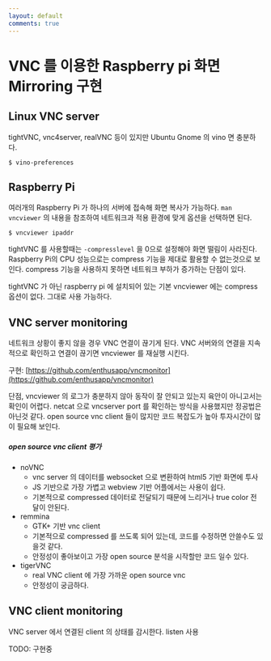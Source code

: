 ```yaml
---
layout: default
comments: true
---
```


# VNC 를 이용한 Raspberry pi 화면 Mirroring 구현

## Linux VNC server
tightVNC, vnc4server, realVNC 등이 있지만 Ubuntu Gnome 의 vino 면 충분하다.

`$ vino-preferences`

## Raspberry Pi
여러개의 Raspberry Pi 가 하나의 서버에 접속해 화면 복사가 가능하다. `man vncviewer` 의 내용을 참조하여 네트워크과 적용 환경에 맞게 옵션을 선택하면 된다.

`$ vncviewer ipaddr`

 tightVNC 를 사용할때는 `-compresslevel` 을 0으로 설정해야 화면 떨림이 사라진다. Raspberry Pi의 CPU 성능으로는 compress 기능을 제대로 활용할 수 없는것으로 보인다. compress 기능을 사용하지 못하면 네트워크 부하가 증가하는 단점이 있다.
 
 tightVNC 가 아닌 raspberry pi 에 설치되어 있는 기본 vncviewer 에는 compress 옵션이 없다. 그대로 사용 가능하다.

## VNC server monitoring
네트워크 상황이 좋지 않을 경우 VNC 연결이 끊기게 된다. VNC 서버와의 연결을 지속적으로 확인하고 연결이 끊기면 vncviewer 를 재실행 시킨다.

구현: [https://github.com/enthusapp/vncmonitor](https://github.com/enthusapp/vncmonitor)

단점, vncviewer 의 로그가 충분하지 않아 동작이 잘 안되고 있는지 육안이 아니고서는 확인이 어렵다. netcat 으로 vncserver port 를 확인하는 방식을 사용했지만 정공법은 아닌것 같다. open source vnc client 들이 많지만 코드 복잡도가 높아 투자시간이 많이 필요해 보인다.

##### open source vnc client 평가
- noVNC
  - vnc server 의 데이터를 websocket 으로 변환하여 html5 기반 화면에 투사
  - JS 기반으로 가장 가볍고 webview 기반 어플에서는 사용이 쉽다.
  - 기본적으로 compressed 데이터로 전달되기 때문에 느리거나 true color 전달이 안된다.
- remmina
  - GTK+ 기반 vnc client
  - 기본적으로 compressed 를 쓰도록 되어 있는데, 코드를 수정하면 안쓸수도 있을것 같다.
  - 안정성이 좋아보이고 가장 open source 분석을 시작할만 코드 일수 있다.
- tigerVNC
  - real VNC client 에 가장 가까운 open source vnc
  - 안정성이 궁금하다.

## VNC client monitoring
VNC server 에서 연결된 client 의 상태를 감시한다. listen 사용

TODO: 구현중
